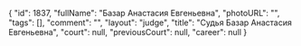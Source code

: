 {
    "id": 1837,
    "fullName": "Базар Анастасия Евгеньевна",
    "photoURL": "",
    "tags": [],
    "comment": "",
    "layout": "judge",
    "title": "Судья Базар Анастасия Евгеньевна",
    "court": null,
    "previousCourt": null,
    "career": null
}